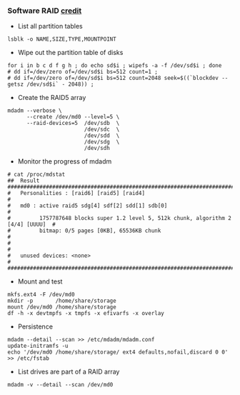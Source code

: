 
### Software RAID [credit](https://www.digitalocean.com/community/tutorials/how-to-create-raid-arrays-with-mdadm-on-ubuntu#creating-a-raid-5-array)
* List all partition tables
```
lsblk -o NAME,SIZE,TYPE,MOUNTPOINT
```
* Wipe out the partition table of disks
```
for i in b c d f g h ; do echo sd$i ; wipefs -a -f /dev/sd$i ; done
# dd if=/dev/zero of=/dev/sd$i bs=512 count=1 ; 
# dd if=/dev/zero of=/dev/sd$i bs=512 count=2048 seek=$((`blockdev --getsz /dev/sd$i` - 2048)) ;
```
* Create the RAID5 array
```
mdadm --verbose \
      --create /dev/md0 --level=5 \
      --raid-devices=5  /dev/sdb  \
                        /dev/sdc  \
                        /dev/sdd  \
                        /dev/sdg  \
                        /dev/sdh
```
* Monitor the progress of mdadm
```
# cat /proc/mdstat
##  Result  ##########################################################################
#   Personalities : [raid6] [raid5] [raid4]                                          #    
#   md0 : active raid5 sdg[4] sdf[2] sdd[1] sdb[0]                                   #    
#         1757787648 blocks super 1.2 level 5, 512k chunk, algorithm 2 [4/4] [UUUU]  #
#         bitmap: 0/5 pages [0KB], 65536KB chunk                                     #  
#                                                                                    #      
#   unused devices: <none>                                                           # 
######################################################################################      
```
* Mount and test 
```
mkfs.ext4 -F /dev/md0
mkdir -p       /home/share/storage
mount /dev/md0 /home/share/storage
df -h -x devtmpfs -x tmpfs -x efivarfs -x overlay
```
* Persistence
```
mdadm --detail --scan >> /etc/mdadm/mdadm.conf 
update-initramfs -u 
echo '/dev/md0 /home/share/storage/ ext4 defaults,nofail,discard 0 0' >> /etc/fstab
```
* List drives are part of a RAID array
```
mdadm -v --detail --scan /dev/md0
```